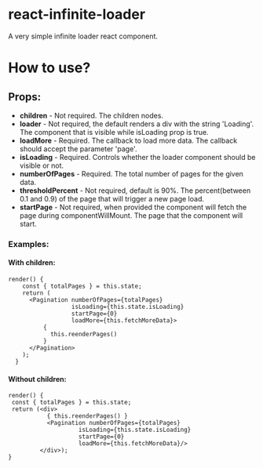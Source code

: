 # react-infinite-loader
A very simple infinite loader react component.

# How to use?

## Props:
* **children** - Not required. The children nodes.
* **loader** - Not required, the default renders a div with the string 'Loading'. The component that is visible while isLoading prop is true.
* **loadMore** - Required. The callback to load more data. The callback should accept the parameter 'page'.
* **isLoading** - Required. Controls whether the loader component should be visible or not.
* **numberOfPages** - Required. The total number of pages for the given data.
* **thresholdPercent** - Not required, default is 90%. The percent(between 0.1 and 0.9) of the page that will trigger a new page load.
* **startPage** - Not required, when provided the component will fetch the page during componentWillMount. The page that the component will start.

### Examples:

#### With children:
```
render() {
    const { totalPages } = this.state;
    return (
      <Pagination numberOfPages={totalPages} 
                  isLoading={this.state.isLoading}
                  startPage={0}
                  loadMore={this.fetchMoreData}>
          {
            this.reenderPages()
          }
      </Pagination>
    );
  }
```
#### Without children:
```
render() {
 const { totalPages } = this.state;
 return (<div>
           { this.reenderPages() }
           <Pagination numberOfPages={totalPages} 
                    isLoading={this.state.isLoading}
                    startPage={0}
                    loadMore={this.fetchMoreData}/>
         </div>);
}
```


